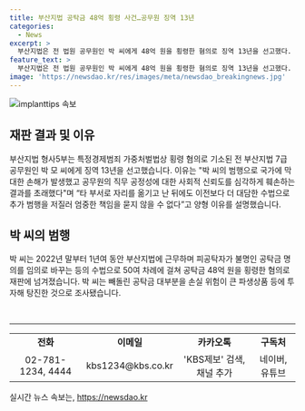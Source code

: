 ```yaml
---
title: 부산지법 공탁금 48억 횡령 사건…공무원 징역 13년
categories:
  - News
excerpt: >
  부산지법은 전 법원 공무원인 박 씨에게 48억 원을 횡령한 혐의로 징역 13년을 선고했다. 재판부는 박 씨의 범행으로 국가에 큰 손해가 발생하고 공무원의 신뢰도를 훼손했다고 밝혔다. 박 씨는 공탁금을 횡령한 후 파생상품 등에 대부분 투자해 탕진한 것으로 조사됐다.
feature_text: >
  부산지법은 전 법원 공무원인 박 씨에게 48억 원을 횡령한 혐의로 징역 13년을 선고했다. 재판부는 박 씨의 범행으로 국가에 큰 손해가 발생하고 공무원의 신뢰도를 훼손했다고 밝혔다. 박 씨는 공탁금을 횡령한 후 파생상품 등에 대부분 투자해 탕진한 것으로 조사됐다.
image: 'https://newsdao.kr/res/images/meta/newsdao_breakingnews.jpg'
---
```


<p><img src="https://newsdao.kr/res/images/meta/newsdao_breakingnews.jpg" alt="implanttips 속보" /></p>

<h2 data-ke-size="size26">재판 결과 및 이유</h2>

<p data-ke-size="size16">부산지법 형사5부는 특정경제범죄 가중처벌법상 횡령 혐의로 기소된 전 부산지법 7급 공무원인 박 모 씨에게 징역 13년을 선고했습니다. 이유는 "박 씨의 범행으로 국가에 막대한 손해가 발생했고 공무원의 직무 공정성에 대한 사회적 신뢰도를 심각하게 훼손하는 결과를 초래했다"며 “타 부서로 자리를 옮기고 난 뒤에도 이전보다 더 대담한 수법으로 추가 범행을 저질러 엄중한 책임을 묻지 않을 수 없다”고 양형 이유를 설명했습니다.</p>

<h2 data-ke-size="size26">박 씨의 범행</h2>

<p data-ke-size="size16">박 씨는 2022년 말부터 1년여 동안 부산지법에 근무하며 피공탁자가 불명인 공탁금 명의를 임의로 바꾸는 등의 수법으로 50여 차례에 걸쳐 공탁금 48억 원을 횡령한 혐의로 재판에 넘겨졌습니다. 박 씨는 빼돌린 공탁금 대부분을 손실 위험이 큰 파생상품 등에 투자해 탕진한 것으로 조사됐습니다.</p>

<p data-ke-size="size16">&nbsp;</p>

<hr>

<table>
<tbody>
<tr>
<td style="text-align: center; height: 17px;"><b>전화</b></td>
<td style="text-align: center; height: 17px;"><b>이메일</b></td>
<td style="text-align: center; height: 17px;"><b>카카오톡</b></td>
<td style="text-align: center; height: 17px;"><b>구독처</b></td>
</tr>
<tr>
<td style="text-align: center; height: 17px;">02-781-1234, 4444</td>
<td style="text-align: center; height: 17px;">kbs1234@kbs.co.kr</td>
<td style="text-align: center; height: 17px;">'KBS제보' 검색, 채널 추가</td>
<td style="text-align: center; height: 17px;">네이버, 유튜브</td>
</tr>
</tbody>
</table>
실시간 뉴스 속보는, <a href="https://newsdao.kr" rel="dofollow">https://newsdao.kr</a>


